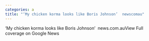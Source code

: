 ```yaml
---
categories: a
title: "‘My chicken korma looks like Boris Johnson’  newscomau"
---
```

‘My chicken korma looks like Boris Johnson’&nbsp;&nbsp;news.com.auView Full coverage on Google News